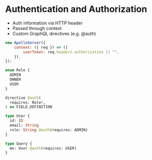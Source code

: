 # Authentication and Authorization

- Auth information via HTTP header
- Passed through context
- Custom GraphQL directives (e.g. @auth)

```javascript
new ApolloServer({
    context: ({ req }) => ({
        userToken: req.headers.authorization || "",
    }),
});
```

```graphql
enum Role {
  ADMIN
  OWNER
  USER
}

directive @auth(
  requires: Role!,
) on FIELD_DEFINITION

type User {
  id: ID
  email: String
  role: String @auth(requires: ADMIN)
}

type Query {
  me: User @auth(requires: USER)
}
```